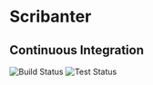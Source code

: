 # Scribanter

## Continuous Integration

![Build Status](https://github.com/tmsampson/Scribanter/actions/workflows/build.yml/badge.svg)
![Test Status](https://github.com/tmsampson/Scribanter/actions/workflows/unit-tests.yml/badge.svg)

